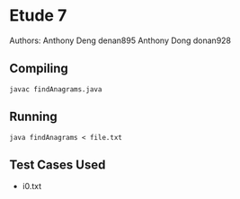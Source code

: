 # Etude 7
Authors: 
Anthony Deng denan895
Anthony Dong donan928 

## Compiling
`javac findAnagrams.java`
## Running
`java findAnagrams < file.txt`

## Test Cases Used
- i0.txt
